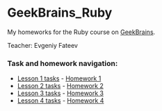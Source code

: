 # GeekBrains_Ruby

My homeworks for the Ruby course on [GeekBrains](https://geekbrains.ru).

Teacher: Evgeniy Fateev

### Task and homework navigation:

* [Lesson 1 tasks](https://gist.github.com/psylone/0b20769fb4aac017ed76) - [Homework 1](/first_lesson.rb)
* [Lesson 2 tasks](https://gist.github.com/psylone/72a88ddd93fbb650273704064642cb17) - [Homework 2](/second_lesson.rb)
* [Lesson 3 tasks](https://gist.github.com/psylone/1652c4b31c66ad997d81a5e5b897fa20) - [Homework 3](/first_lesson.rb)
* [Lesson 4 tasks](https://gist.github.com/psylone/b220c9c39233c72fc80a) - [Homework 4](/first_lesson.rb)

